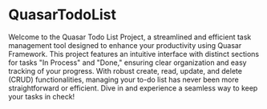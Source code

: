 # QuasarTodoList
Welcome to the Quasar Todo List Project, a streamlined and efficient task management tool designed to enhance your productivity using Quasar Framework. This project features an intuitive interface with distinct sections for tasks "In Process" and "Done," ensuring clear organization and easy tracking of your progress. With robust create, read, update, and delete (CRUD) functionalities, managing your to-do list has never been more straightforward or efficient. Dive in and experience a seamless way to keep your tasks in check!
